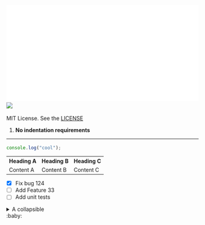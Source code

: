 <img src="./assets/readme-svg/logo.svg" /><img src="assets/animated.svg" />

MIT License. See the [LICENSE](./LICENSE)

1. **No indentation requirements**

---

```js
console.log("cool");
```

<table ><tr ><th >Heading A</th><th >Heading B</th><th >Heading C</th></tr><tr ><td >Content A</td><td >Content B</td><td >Content C</td></tr></table>

- [x] Fix bug 124
- [ ] Add Feature 33
- [ ] Add unit tests
<details ><summary >A collapsible</summary><kbd >Ctrl + L</kbd>
<kbd >Ctrl + S</kbd>
<kbd >Ctrl + F</kbd></details>
:baby:
